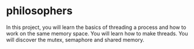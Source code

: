 # philosophers
In this project, you will learn the basics of threading a process and how to work on the same memory space. You will learn how to make threads. You will discover the mutex, semaphore and shared memory.
